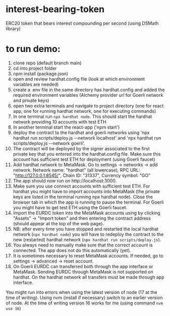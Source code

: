 # interest-bearing-token

ERC20 token that bears interest compounding per second (using DSMath library)

# to run demo:

1. clone repo (default branch main)
2. cd into project folder
3. npm install (package.json)
4. open and review hardhat.config file (look at which environment variables are needed)
5. create a .env file in the same directory has hardhat.config and added the required environment variables (Alchemy provider url for Goerli network and private keys)
6. open two extra terminals and navigate to project directory (one for react app, one for running hardhat network, one for executing commands)
7. In one terminal run `npx hardhat node`. This should start the hardhat network providing 10 accounts with test ETH
8. In another terminal start the react-app ('npm start')
9. deploy the contract to the hardhat and goerli networks using 'npx hardhat run scripts/deploy.js --network localhost' and 'npx hardhat run scripts/deploy.js --network goerli'.
10. The contract will be deployed by the signer associated to the first private key that you entered into the hardhat.config file. Make sure this account has sufficient test ETH for deployment (using Goerli faucet)
11. Add hardhat network to MetaMask. Go to settings -> networks -> add network. Network name: "hardhat" (all lowercase), RPC URL: "http://127.0.0.1:8545/", Chain ID: "31337", Currency symbol: "GO"
12. The app should now run on http://localhost:3000.
13. Make sure you use connect accounts with sufficient test ETH. For hardhat you might have to import accounts into MetaMask (the private keys are listed in the terminal running npx hardhat node). Close the browser tab in which the app is running to pause the terminal. For Goerli you might have to get test ETH using the Goerli faucet.
14. Import the EURDC token into the MetaMask accounts using by clicking "Assets" -> "Import token" and then entering the contract address (should appear at the top of the web page).
15. NB: after every time you have stopped and restarted the local hardhat network (`npx hardhat node`) you will have to redeploy the contract to the new (restarted) hardhat network (`npx hardhat run scripts/deploy.js`).
16. You always need to manually make sure that the correct account is connected. The app does not do this automatically (yet).
17. It is sometimes necessary to reset MetaMask accounts. If needed, go to settings -> advanced -> reset account.
18. On Goerli EURDC can transferred both through the app interface or MetaMask. Sending EURDC through MetaMask is not supported on hardhat. On the hardhat network all transfers must be made through app interface.

You might run into errors when using the latest version of node (17 at the time of writing). Using nvm (install if necessary) switch to an earlier version of node. At the time of writing version 16 works for me (using command `nvm use 16`)
